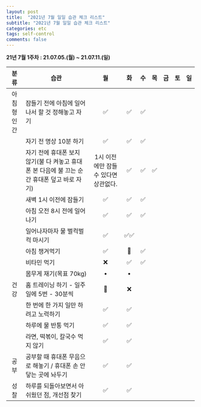 ```yaml
---
layout: post
title:  "2021년 7월 일일 습관 체크 리스트"
subtitle: "2021년 7월 일일 습관 체크 리스트"
categories: etc
tags: self-control
comments: false
---
```


**21년 7월 1주차 : 21.07.05.(월) ~ 21.07.11.(일)**

|분류|습관| 월 | 화 | 수 | 목 | 금 | 토 | 일 |
|:---:|---|:---:|:---:|:---:|:---:|:---:|:---:|:---:|
|아침형 인간|잠들기 전에 아침에 일어나서 할 것 정해놓고 자기|✅|✅|✅|
| |자기 전 명상 10분 하기|✅|✅|✅|
| |자기 전에 휴대폰 보지 않기(불 다 켜놓고 휴대폰 본 다음에 불 끄는 순간 휴대폰 덮고 바로 자기)|1시 이전에만 잠들 수 있다면 상관없다.|✅|✅|✅|
| |새벽 1시 이전에 잠들기|✅|✅|✅|
| |아침 오전 8시 전에 일어나기|✅|✅|✅|
| |일어나자마자 물 벌컥벌컥 마시기|✅|✅✅||
| |아침 챙겨먹기|✅|🍺|✅|
| |비타민 먹기|❌|✅|✅|
| |몸무게 재기(목표 70kg)|•|•|
|건강|홈 트레이닝 하기 - 일주일에 5번 - 30분씩|🍺|❌|
| |한 번에 한 가지 일만 하려고 노력하기|✅|✅|
| |하루에 물 반통 먹기|✅|✅|
| |라면, 떡볶이, 칼국수 먹지 않기|✅|✅|
|공부|공부할 때 휴대폰 무음으로 해놓기 / 휴대폰 손 안 닿는 곳에 놔두기|✅|✅|
|성찰|하루를 되돌아보면서 아쉬웠던 점, 개선점 찾기|✅|✅|